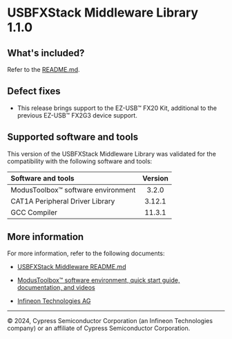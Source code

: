 # USBFXStack Middleware Library 1.1.0

## What's included?

Refer to the [README.md](./README.md).


## Defect fixes

- This release brings support to the EZ-USB&trade; FX20 Kit, additional to the previous EZ-USB&trade; FX2G3 device support.


## Supported software and tools

This version of the USBFXStack Middleware Library was validated for the compatibility with the following software and tools:

| Software and tools                                      | Version |
| :---                                                    | :----:  |
| ModusToolbox&trade; software environment                | 3.2.0   |
| CAT1A Peripheral Driver Library                         | 3.12.1  |
| GCC Compiler                                            | 11.3.1  |


## More information

For more information, refer to the following documents:

- [USBFXStack Middleware README.md](./README.md)

- [ModusToolbox&trade; software environment, quick start guide, documentation, and videos](https://www.infineon.com/modustoolbox)

- [Infineon Technologies AG](https://www.infineon.com)

---
© 2024, Cypress Semiconductor Corporation (an Infineon Technologies company) or an affiliate of Cypress Semiconductor Corporation.
